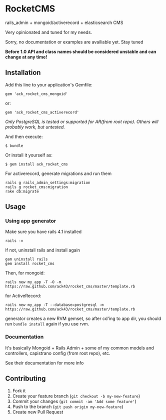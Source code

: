 # RocketCMS

rails_admin + mongoid/activerecord + elasticsearch CMS

Very opinionated and tuned for my needs.

Sorry, no documentation or examples are availiable yet. Stay tuned

**Before 1.0 API and class names should be considered unstable and can change at
any time!**

## Installation

Add this line to your application's Gemfile:

    gem 'ack_rocket_cms_mongoid'

or:

    gem 'ack_rocket_cms_activerecord'

*Only PostgreSQL is tested or supported for AR(from root repo). Others will probably work, but untested.*

And then execute:

    $ bundle

Or install it yourself as:

    $ gem install ack_rocket_cms

For activerecord, generate migrations and run them

    rails g rails_admin_settings:migration
    rails g rocket_cms:migration
    rake db:migrate

## Usage

### Using app generator

Make sure you have rails 4.1 installed

    rails -v

If not, uninstall rails and install again

    gem uninstall rails
    gem install rocket_cms
    
Then, for mongoid:

    rails new my_app -T -O -m https://raw.github.com/ack43/rocket_cms/master/template.rb

for ActiveRecord:

    rails new my_app -T --database=postgresql -m https://raw.github.com/ack43/rocket_cms/master/template.rb

generator creates a new RVM gemset, so after cd'ing to app dir, you should run `bundle install` again if you use rvm.

### Documentation

It's basically Mongoid + Rails Admin + some of my common models and controllers, capistrano config (from root repo), etc.

See their documentation for more info

## Contributing

1. Fork it
2. Create your feature branch (`git checkout -b my-new-feature`)
3. Commit your changes (`git commit -am 'Add some feature'`)
4. Push to the branch (`git push origin my-new-feature`)
5. Create new Pull Request

